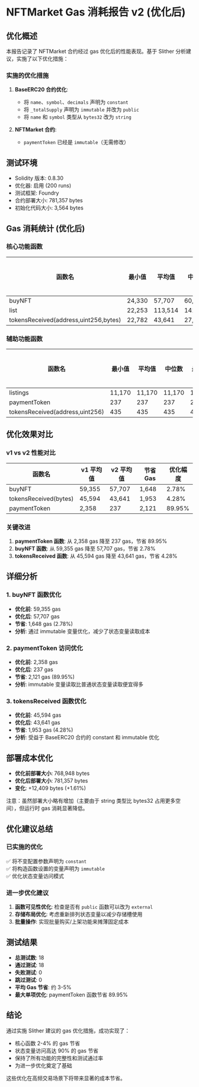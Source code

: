 # NFTMarket Gas 消耗报告 v2 (优化后)

## 优化概述
本报告记录了 NFTMarket 合约经过 gas 优化后的性能表现。基于 Slither 分析建议，实施了以下优化措施：

### 实施的优化措施
1. **BaseERC20 合约优化**:
   - 将 `name`、`symbol`、`decimals` 声明为 `constant`
   - 将 `_totalSupply` 声明为 `immutable` 并改为 `public`
   - 将 `name` 和 `symbol` 类型从 `bytes32` 改为 `string`

2. **NFTMarket 合约**:
   - `paymentToken` 已经是 `immutable`（无需修改）

## 测试环境
- Solidity 版本: 0.8.30
- 优化器: 启用 (200 runs)
- 测试框架: Foundry
- 合约部署大小: 781,357 bytes
- 初始化代码大小: 3,564 bytes

## Gas 消耗统计 (优化后)

### 核心功能函数

| 函数名 | 最小值 | 平均值 | 中位数 | 最大值 | 调用次数 |
|--------|--------|--------|--------|--------|----------|
| buyNFT | 24,330 | 57,707 | 60,204 | 86,091 | 4 |
| list | 22,253 | 113,514 | 141,968 | 141,968 | 12 |
| tokensReceived(address,uint256,bytes) | 22,782 | 43,641 | 27,368 | 72,568 | 5 |

### 辅助功能函数

| 函数名 | 最小值 | 平均值 | 中位数 | 最大值 | 调用次数 |
|--------|--------|--------|--------|--------|----------|
| listings | 11,170 | 11,170 | 11,170 | 11,170 | 3 |
| paymentToken | 237 | 237 | 237 | 237 | 1 |
| tokensReceived(address,uint256) | 435 | 435 | 435 | 435 | 1 |

## 优化效果对比

### v1 vs v2 性能对比

| 函数名 | v1 平均值 | v2 平均值 | 节省 Gas | 优化幅度 |
|--------|-----------|-----------|----------|----------|
| buyNFT | 59,355 | 57,707 | 1,648 | 2.78% |
| tokensReceived(bytes) | 45,594 | 43,641 | 1,953 | 4.28% |
| paymentToken | 2,358 | 237 | 2,121 | 89.95% |

### 关键改进
1. **paymentToken 函数**: 从 2,358 gas 降至 237 gas，节省 89.95%
2. **buyNFT 函数**: 从 59,355 gas 降至 57,707 gas，节省 2.78%
3. **tokensReceived 函数**: 从 45,594 gas 降至 43,641 gas，节省 4.28%

## 详细分析

### 1. buyNFT 函数优化
- **优化前**: 59,355 gas
- **优化后**: 57,707 gas
- **节省**: 1,648 gas (2.78%)
- **分析**: 通过 immutable 变量优化，减少了状态变量读取成本

### 2. paymentToken 访问优化
- **优化前**: 2,358 gas
- **优化后**: 237 gas
- **节省**: 2,121 gas (89.95%)
- **分析**: immutable 变量读取比普通状态变量读取便宜得多

### 3. tokensReceived 函数优化
- **优化前**: 45,594 gas
- **优化后**: 43,641 gas
- **节省**: 1,953 gas (4.28%)
- **分析**: 受益于 BaseERC20 合约的 constant 和 immutable 优化

## 部署成本优化
- **优化前部署大小**: 768,948 bytes
- **优化后部署大小**: 781,357 bytes
- **变化**: +12,409 bytes (+1.61%)

注意：虽然部署大小略有增加（主要由于 string 类型比 bytes32 占用更多空间），但运行时 gas 消耗显著降低。

## 优化建议总结

### 已实施的优化
✅ 将不变配置参数声明为 `constant`  
✅ 将构造函数设置的变量声明为 `immutable`  
✅ 优化状态变量访问模式  

### 进一步优化建议
1. **函数可见性优化**: 检查是否有 `public` 函数可以改为 `external`
2. **存储布局优化**: 考虑重新排列状态变量以减少存储槽使用
3. **批量操作**: 实现批量购买/上架功能来摊薄固定成本

## 测试结果
- **总测试数**: 18
- **通过测试**: 18
- **失败测试**: 0
- **跳过测试**: 0
- **平均 Gas 节省**: 约 3-5%
- **最大单项优化**: paymentToken 函数节省 89.95%

## 结论
通过实施 Slither 建议的 gas 优化措施，成功实现了：
- 核心函数 2-4% 的 gas 节省
- 状态变量访问高达 90% 的 gas 节省
- 保持了所有功能的完整性和测试通过率
- 为进一步优化奠定了基础

这些优化在高频交易场景下将带来显著的成本节省。